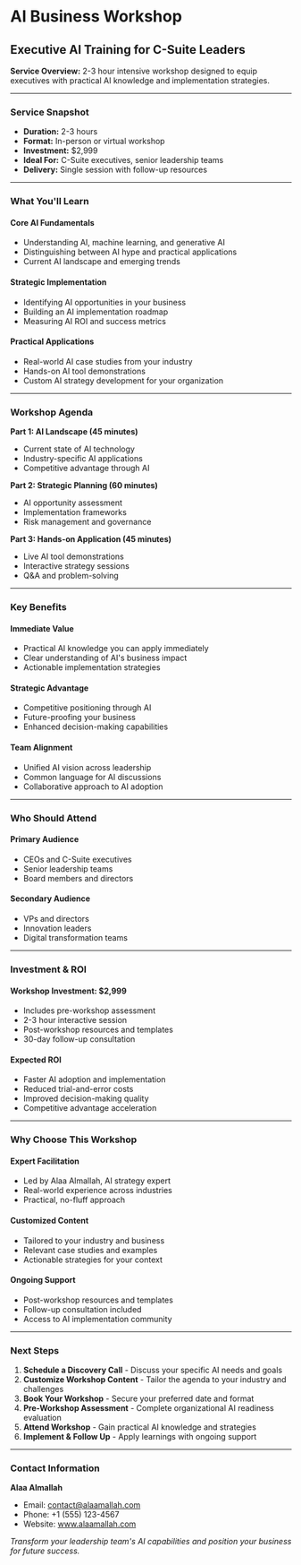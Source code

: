 # AI Business Workshop
## Executive AI Training for C-Suite Leaders

**Service Overview:** 2-3 hour intensive workshop designed to equip executives with practical AI knowledge and implementation strategies.

---

### **Service Snapshot**
- **Duration:** 2-3 hours
- **Format:** In-person or virtual workshop
- **Investment:** $2,999
- **Ideal For:** C-Suite executives, senior leadership teams
- **Delivery:** Single session with follow-up resources

---

### **What You'll Learn**

#### **Core AI Fundamentals**
- Understanding AI, machine learning, and generative AI
- Distinguishing between AI hype and practical applications
- Current AI landscape and emerging trends

#### **Strategic Implementation**
- Identifying AI opportunities in your business
- Building an AI implementation roadmap
- Measuring AI ROI and success metrics

#### **Practical Applications**
- Real-world AI case studies from your industry
- Hands-on AI tool demonstrations
- Custom AI strategy development for your organization

---

### **Workshop Agenda**

**Part 1: AI Landscape (45 minutes)**
- Current state of AI technology
- Industry-specific AI applications
- Competitive advantage through AI

**Part 2: Strategic Planning (60 minutes)**
- AI opportunity assessment
- Implementation frameworks
- Risk management and governance

**Part 3: Hands-on Application (45 minutes)**
- Live AI tool demonstrations
- Interactive strategy sessions
- Q&A and problem-solving

---

### **Key Benefits**

#### **Immediate Value**
- Practical AI knowledge you can apply immediately
- Clear understanding of AI's business impact
- Actionable implementation strategies

#### **Strategic Advantage**
- Competitive positioning through AI
- Future-proofing your business
- Enhanced decision-making capabilities

#### **Team Alignment**
- Unified AI vision across leadership
- Common language for AI discussions
- Collaborative approach to AI adoption

---

### **Who Should Attend**

#### **Primary Audience**
- CEOs and C-Suite executives
- Senior leadership teams
- Board members and directors

#### **Secondary Audience**
- VPs and directors
- Innovation leaders
- Digital transformation teams

---

### **Investment & ROI**

#### **Workshop Investment: $2,999**
- Includes pre-workshop assessment
- 2-3 hour interactive session
- Post-workshop resources and templates
- 30-day follow-up consultation

#### **Expected ROI**
- Faster AI adoption and implementation
- Reduced trial-and-error costs
- Improved decision-making quality
- Competitive advantage acceleration

---

### **Why Choose This Workshop**

#### **Expert Facilitation**
- Led by Alaa Almallah, AI strategy expert
- Real-world experience across industries
- Practical, no-fluff approach

#### **Customized Content**
- Tailored to your industry and business
- Relevant case studies and examples
- Actionable strategies for your context

#### **Ongoing Support**
- Post-workshop resources and templates
- Follow-up consultation included
- Access to AI implementation community

---

### **Next Steps**

1. **Schedule a Discovery Call** - Discuss your specific AI needs and goals
2. **Customize Workshop Content** - Tailor the agenda to your industry and challenges
3. **Book Your Workshop** - Secure your preferred date and format
4. **Pre-Workshop Assessment** - Complete organizational AI readiness evaluation
5. **Attend Workshop** - Gain practical AI knowledge and strategies
6. **Implement & Follow Up** - Apply learnings with ongoing support

---

### **Contact Information**

**Alaa Almallah**
- Email: contact@alaamallah.com
- Phone: +1 (555) 123-4567
- Website: www.alaamallah.com

*Transform your leadership team's AI capabilities and position your business for future success.*